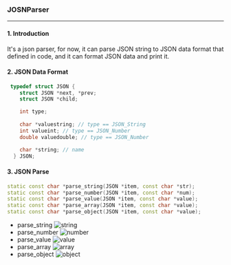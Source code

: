 ### JOSNParser
---
#### 1. Introduction
It's a json parser, for now, it can parse JSON string to JSON data format that defined in code, and it can format JSON data and print it.
#### 2. JSON Data Format
``` cpp
 typedef struct JSON {
    struct JSON *next, *prev;
    struct JSON *child;

    int type;
  
    char *valuestring; // type == JSON_String
    int valueint; // type == JSON_Number
    double valuedouble; // type == JSON_Number

    char *string; // name
  } JSON;
```
#### 3. JSON Parse
``` cpp
static const char *parse_string(JSON *item, const char *str);
static const char *parse_number(JSON *item, const char *num);
static const char *parse_value(JSON *item, const char *value);
static const char *parse_array(JSON *item, const char *value);
static const char *parse_object(JSON *item, const char *value);
```
- parse_string
![string](http://oanl5xf7d.bkt.clouddn.com//jsonparser/string.gif)
- parse_number
![number](http://oanl5xf7d.bkt.clouddn.com//jsonparser/number.gif)
- parse_value
![value](http://oanl5xf7d.bkt.clouddn.com//jsonparser/value.gif)
- parse_array
![array](http://oanl5xf7d.bkt.clouddn.com//jsonparser/array.gif)
- parse_object
![object](http://oanl5xf7d.bkt.clouddn.com//jsonparser/object.gif)
